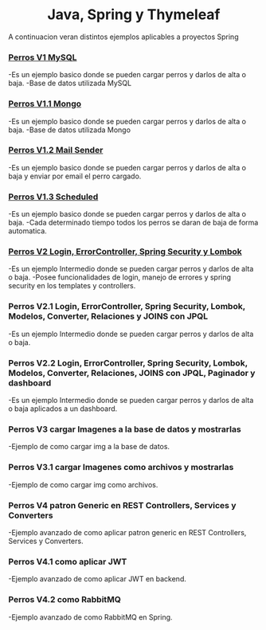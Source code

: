 <h1 align="center">Java, Spring y Thymeleaf </h1>
<p align="left"> A continuacion veran distintos ejemplos aplicables a proyectos Spring</p>

<h3 align="left"><a href="https://github.com/agustinfiorde/Spring/tree/master/PerrosV1" target="_blank">Perros V1 MySQL</a></h3>
<p align="left"> 
-Es un ejemplo basico donde se pueden cargar perros y darlos de alta o baja.
-Base de datos utilizada MySQL
</p>

<h3 align="left"><a href="https://github.com/agustinfiorde/Spring/tree/master/PerrosV1.1" target="_blank">Perros V1.1 Mongo</a></h3>
<p align="left"> 
-Es un ejemplo basico donde se pueden cargar perros y darlos de alta o baja.
-Base de datos utilizada Mongo
</p>

<h3 align="left"><a href="https://github.com/agustinfiorde/Spring/tree/master/PerrosV1.2" target="_blank">Perros V1.2 Mail Sender</a></h3>
<p align="left"> 
-Es un ejemplo basico donde se pueden cargar perros y darlos de alta o baja y enviar por email el perro cargado.
</p>

<h3 align="left"><a href="https://github.com/agustinfiorde/Spring/tree/master/PerrosV1.3" target="_blank">Perros V1.3 Scheduled</a></h3>
<p align="left"> 
-Es un ejemplo basico donde se pueden cargar perros y darlos de alta o baja.
-Cada determinado tiempo todos los perros se daran de baja de forma automatica.
</p>

<h3 align="left"><a href="https://github.com/agustinfiorde/Spring/tree/master/PerrosV2" target="_blank">Perros V2 Login, ErrorController, Spring Security y Lombok</a></h3>
<p align="left"> 
-Es un ejemplo Intermedio donde se pueden cargar perros y darlos de alta o baja.
-Posee funcionalidades de login, manejo de errores y spring security en los templates y controllers. 
</p>

<h3 align="left">Perros V2.1 Login, ErrorController, Spring Security, Lombok, Modelos, Converter, Relaciones y JOINS con JPQL</h3>
<p align="left"> 
-Es un ejemplo Intermedio donde se pueden cargar perros y darlos de alta o baja.
</p>

<h3 align="left">Perros V2.2 Login, ErrorController, Spring Security, Lombok, Modelos, Converter, Relaciones, JOINS con JPQL, Paginador y dashboard</h3>
<p align="left"> 
-Es un ejemplo Intermedio donde se pueden cargar perros y darlos de alta o baja aplicados a un dashboard.
</p>

<h3 align="left">Perros V3 cargar Imagenes a la base de datos y mostrarlas</h3>
<p align="left"> 
-Ejemplo de como cargar img a la base de datos.
</p>

<h3 align="left">Perros V3.1 cargar Imagenes como archivos y mostrarlas</h3>
<p align="left"> 
-Ejemplo de como cargar img como archivos.
</p>

<h3 align="left">Perros V4 patron Generic en REST Controllers, Services y Converters</h3>
<p align="left"> 
-Ejemplo avanzado de como aplicar patron generic en REST Controllers, Services y Converters.
</p>

<h3 align="left">Perros V4.1 como aplicar JWT</h3>
<p align="left"> 
-Ejemplo avanzado de como aplicar JWT en backend.
</p>

<h3 align="left">Perros V4.2 como RabbitMQ</h3>
<p align="left"> 
-Ejemplo avanzado de como RabbitMQ en Spring.
</p>
